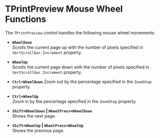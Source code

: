 TPrintPreview Mouse Wheel Functions
===================================

The `TPrintPreview` control handles the following mouse wheel movements:

- **`WheelDown`** \
  Scrolls the current page up with the number of pixels specified in `VertScrollbar.Increment` property.

- **`WheelUp`** \
  Scrolls the current page down with the number of pixels specified in `VertScrollbar.Increment` property.

- **`Ctrl+WheelDown`**
  Zoom out by the percentage specified in the `ZoomStep` property.

- **`Ctrl+WheelUp`** \
  Zoom in by the percentage specified in the `ZoomStep` property.

- **`Shift+WheelDown` | `WheelPress+WheelDown`** \
  Shows the next page.

- **`Shift+WheelUp` | `WheelPress+WheelUp`** \
  Shows the previous page.
